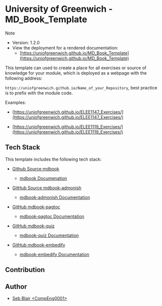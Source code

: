 # University of Greenwich - MD_Book_Template

> [!NOTE]
> - Version: 1.2.0
> - View the deployment for a rendered documentation:
>   - [https://uniofgreenwich.github.io/MD_Book_Template](https://uniofgreenwich.github.io/MD_Book_Template)

This template can used to create a place for all exercises or source of knowledge for your module, which is deployed as a webpage with the following address:

`https://uniofgreenwich.github.io/Name_of_your_Repository`, best practice is to prefix with the module code.

Examples: 
    
- [https://uniofgreenwich.github.io/ELEE1147_Exercises/](https://uniofgreenwich.github.io/ELEE1147_Exercises/)

- [https://uniofgreenwich.github.io/ELEE1119_Exercises/](https://uniofgreenwich.github.io/ELEE1119_Exercises/)

## Tech Stack

This template includes the following tech stack:

- [Github Source mdbook](https://github.com/rust-lang/mdBook)
  - [mdbook Documenation](https://rust-lang.github.io/mdBook/)

- [GitHub Source mdbook-admonish](https://github.com/tommilligan/mdbook-admonish)
  - [mdbook-admonish Documentation](https://tommilligan.github.io/mdbook-admonish/)
  
- [GitHub mdbook-pagtoc](https://github.com/slowsage/mdbook-pagetoc)
  - [mdbook-pagtoc Documentation](https://jorel.dev/mdBook-pagetoc/)

- [GitHub mdbook-quiz](https://github.com/cognitive-engineering-lab/mdbook-quiz)
  - [mdbook-quiz Documentation](https://github.com/cognitive-engineering-lab/mdbook-quiz)

- [GitHub mdbook-embedify](https://github.com/MR-Addict/mdbook-embedify)
  - [mdbook-embedify Documentation]([b/mdbook-quizhttps://github.com/cognitive-engineering-la](https://mr-addict.github.io/mdbook-embedify/))


## Contribution


## Author

- [Seb Blair \<CompEng0001\>](https://github.com/CompEng0001)